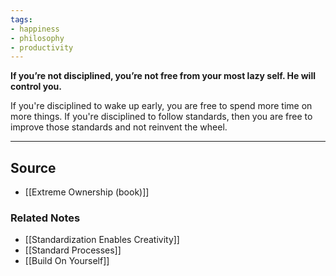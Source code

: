 ```yaml
---
tags:
- happiness
- philosophy
- productivity
---
```

**If you’re not disciplined, you’re not free from your most lazy self. He will control you.**

If you're disciplined to wake up early, you are free to spend more time on more things. If you're disciplined to follow standards, then you are free to improve those standards and not reinvent the wheel.

---

## Source
- [[Extreme Ownership (book)]]

### Related Notes
- [[Standardization Enables Creativity]] 
- [[Standard Processes]] 
- [[Build On Yourself]]